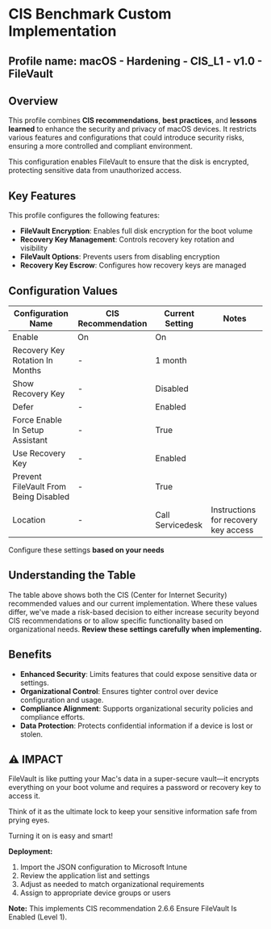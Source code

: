 # CIS Benchmark Custom Implementation
## Profile name: macOS - Hardening - CIS_L1 - v1.0 - FileVault

## Overview
This profile combines **CIS recommendations**, **best practices**, and **lessons learned** to enhance the security and privacy of macOS devices. 
It restricts various features and configurations that could introduce security risks, ensuring a more controlled and compliant environment.  

This configuration enables FileVault to ensure that the disk is encrypted, protecting sensitive data from unauthorized access.

## Key Features  
This profile configures the following features:  

- **FileVault Encryption**: Enables full disk encryption for the boot volume
- **Recovery Key Management**: Controls recovery key rotation and visibility
- **FileVault Options**: Prevents users from disabling encryption
- **Recovery Key Escrow**: Configures how recovery keys are managed

## Configuration Values  
| Configuration Name | CIS Recommendation | Current Setting | Notes |
|-------------------|-------------------|-----------------|-------|
| Enable | On | On | |
| Recovery Key Rotation In Months | - | 1 month | |
| Show Recovery Key | - | Disabled | |
| Defer | - | Enabled | |
| Force Enable In Setup Assistant | - | True | |
| Use Recovery Key | - | Enabled | |
| Prevent FileVault From Being Disabled | - | True | |
| Location | - | Call Servicedesk | Instructions for recovery key access |

Configure these settings **based on your needs**

## Understanding the Table
The table above shows both the CIS (Center for Internet Security) recommended values and our current implementation. Where these values differ, we've made a risk-based decision to either increase security beyond CIS recommendations or to allow specific functionality based on organizational needs. **Review these settings carefully when implementing.**

## Benefits  
- **Enhanced Security**: Limits features that could expose sensitive data or settings.  
- **Organizational Control**: Ensures tighter control over device configuration and usage.  
- **Compliance Alignment**: Supports organizational security policies and compliance efforts.
- **Data Protection**: Protects confidential information if a device is lost or stolen.

## ⚠️  IMPACT
FileVault is like putting your Mac's data in a super-secure vault—it encrypts everything on your boot volume and requires a password or recovery key to access it. 

Think of it as the ultimate lock to keep your sensitive information safe from prying eyes.

Turning it on is easy and smart!

**Deployment:**
1. Import the JSON configuration to Microsoft Intune
2. Review the application list and settings
3. Adjust as needed to match organizational requirements
4. Assign to appropriate device groups or users

**Note:** This implements CIS recommendation 2.6.6 Ensure FileVault Is Enabled (Level 1).
